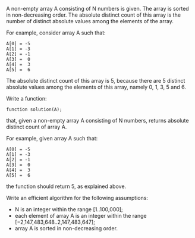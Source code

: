 A non-empty array A consisting of N numbers is given. The array is sorted in non-decreasing order. The absolute distinct count of this array is the number of distinct absolute values among the elements of the array.

For example, consider array A such that:

    A[0] = -5
    A[1] = -3
    A[2] = -1
    A[3] =  0
    A[4] =  3
    A[5] =  6
The absolute distinct count of this array is 5, because there are 5 distinct absolute values among the elements of this array, namely 0, 1, 3, 5 and 6.

Write a function:

`function solution(A);`

that, given a non-empty array A consisting of N numbers, returns absolute distinct count of array A.

For example, given array A such that:

    A[0] = -5
    A[1] = -3
    A[2] = -1
    A[3] =  0
    A[4] =  3
    A[5] =  6
the function should return 5, as explained above.

Write an efficient algorithm for the following assumptions:
- N is an integer within the range [1..100,000];
- each element of array A is an integer within the range [−2,147,483,648..2,147,483,647];
- array A is sorted in non-decreasing order.